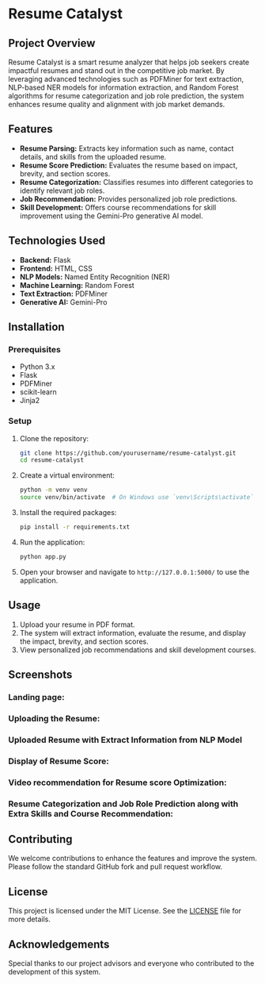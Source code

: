# Resume Catalyst

## Project Overview
Resume Catalyst is a smart resume analyzer that helps job seekers create impactful resumes and stand out in the competitive job market. By leveraging advanced technologies such as PDFMiner for text extraction, NLP-based NER models for information extraction, and Random Forest algorithms for resume categorization and job role prediction, the system enhances resume quality and alignment with job market demands.

## Features
- **Resume Parsing:** Extracts key information such as name, contact details, and skills from the uploaded resume.
- **Resume Score Prediction:** Evaluates the resume based on impact, brevity, and section scores.
- **Resume Categorization:** Classifies resumes into different categories to identify relevant job roles.
- **Job Recommendation:** Provides personalized job role predictions.
- **Skill Development:** Offers course recommendations for skill improvement using the Gemini-Pro generative AI model.

## Technologies Used
- **Backend:** Flask
- **Frontend:** HTML, CSS
- **NLP Models:** Named Entity Recognition (NER)
- **Machine Learning:** Random Forest
- **Text Extraction:** PDFMiner
- **Generative AI:** Gemini-Pro

## Installation

### Prerequisites
- Python 3.x
- Flask
- PDFMiner
- scikit-learn
- Jinja2

### Setup
1. Clone the repository:
    ```bash
    git clone https://github.com/yourusername/resume-catalyst.git
    cd resume-catalyst
    ```

2. Create a virtual environment:
    ```bash
    python -m venv venv
    source venv/bin/activate  # On Windows use `venv\Scripts\activate`
    ```

3. Install the required packages:
    ```bash
    pip install -r requirements.txt
    ```

4. Run the application:
    ```bash
    python app.py
    ```

5. Open your browser and navigate to `http://127.0.0.1:5000/` to use the application.

## Usage
1. Upload your resume in PDF format.
2. The system will extract information, evaluate the resume, and display the impact, brevity, and section scores.
3. View personalized job recommendations and skill development courses.

## Screenshots
### Landing page:
### Uploading the Resume:
### Uploaded Resume with Extract Information from NLP Model
### Display of Resume Score:
### Video recommendation for Resume score Optimization: 
### Resume Categorization and Job Role Prediction along with Extra Skills and Course Recommendation: 

 



## Contributing
We welcome contributions to enhance the features and improve the system. Please follow the standard GitHub fork and pull request workflow.

## License
This project is licensed under the MIT License. See the [LICENSE](LICENSE) file for more details.

## Acknowledgements
Special thanks to our project advisors and everyone who contributed to the development of this system.

